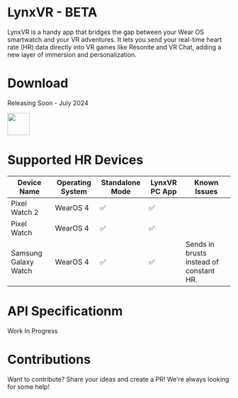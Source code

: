 
# LynxVR - BETA
LynxVR is a handy app that bridges the gap between your Wear OS smartwatch and your VR adventures. It lets you send your real-time heart rate (HR) data directly into VR games like Resonite and VR Chat, adding a new layer of immersion and personalization.

# Download
Releasing Soon - July 2024

<img src="https://upload.wikimedia.org/wikipedia/commons/thumb/7/78/Google_Play_Store_badge_EN.svg/2560px-Google_Play_Store_badge_EN.svg.png" height="50">

# Supported HR Devices
| Device Name           | Operating System | Standalone Mode | LynxVR PC App | Known Issues |
|-----------------------|------------------|-----------------|---------------| ------------- |
| Pixel Watch 2          | WearOS 4         | ✅               | ✅             | |
| Pixel Watch            | WearOS 4         | ✅               | ✅             | |
| Samsung Galaxy Watch   | WearOS 4         | ✅               | ✅             | Sends in brusts instead of constant HR. |

# API Specificationm 
Work In Progress

# Contributions
Want to contribute? Share your ideas and create a PR! We're always looking for some help!
